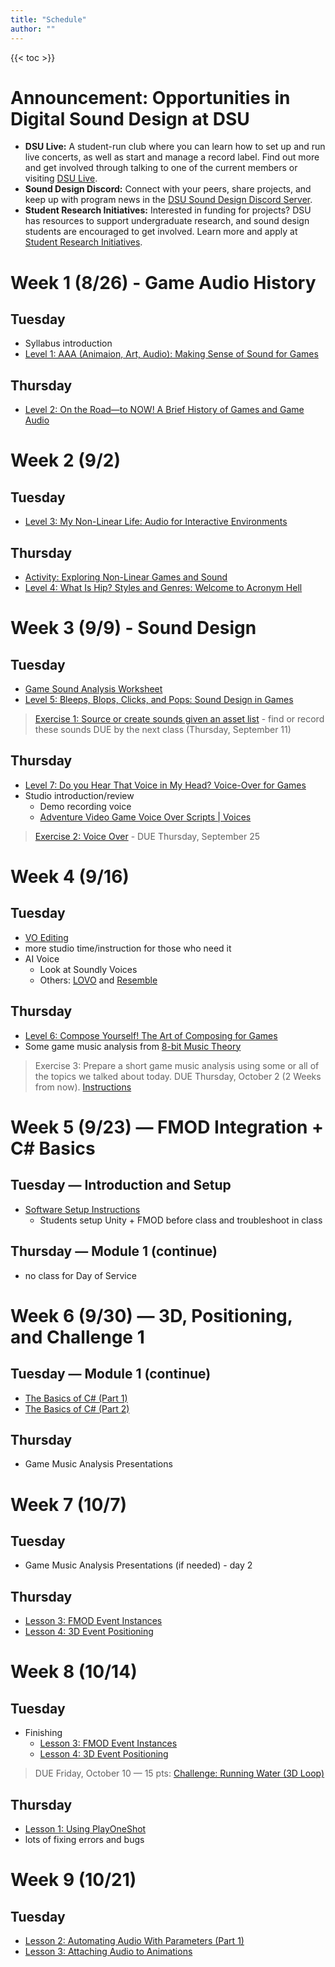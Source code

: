 ```yaml
---
title: "Schedule"
author: ""
---
```


{{< toc >}}


# Announcement: Opportunities in Digital Sound Design at DSU

- **DSU Live:** A student-run club where you can learn how to set up and run live concerts, as well as start and manage a record label. Find out more and get involved through talking to one of the current members or visiting [DSU Live](https://www.facebook.com/DSU.Live/).  
- **Sound Design Discord:** Connect with your peers, share projects, and keep up with program news in the [DSU Sound Design Discord Server](https://discord.gg/w85WUcpQ).  
- **Student Research Initiatives:** Interested in funding for projects? DSU has resources to support undergraduate research, and sound design students are encouraged to get involved. Learn more and apply at [Student Research Initiatives](https://dsu.edu/research/forms.html).  


# Week 1 (8/26) - Game Audio History

## Tuesday

- Syllabus introduction
- [Level 1: AAA \(Animaion, Art, Audio\): Making Sense of Sound for Games](../lectures/week-1/level-1/)


## Thursday

- [Level 2: On the Road—to NOW! A Brief History of Games and Game Audio](../lectures/week-1/level-2/)



# Week 2 (9/2)

## Tuesday

- [Level 3: My Non-Linear Life: Audio for Interactive Environments](../lectures/week-2/level-3/)

## Thursday

- [Activity: Exploring Non-Linear Games and Sound](../assignments/exercises/in-class-analysis/)
- [Level 4: What Is Hip? Styles and Genres: Welcome to Acronym Hell](../lectures/week-2/level-4/)


# Week 3 (9/9) - Sound Design

## Tuesday

- [Game Sound Analysis Worksheet](../lectures/week-3/game_sound_analysis_worksheet/)
- [Level 5: Bleeps, Blops, Clicks, and Pops: Sound Design in Games](../lectures/week-3/level-5/)

> [Exercise 1: Source or create sounds given an asset list](../assignments/exercises/exercise-1/) - find or record these sounds
> DUE by the next class (Thursday, September 11)

## Thursday

- [Level 7: Do you Hear That Voice in My Head? Voice-Over for Games](../lectures/week-4/level-7/)
- Studio introduction/review
  - Demo recording voice
  - [Adventure Video Game Voice Over Scripts | Voices](https://www.voices.com/blog/adventure-video-game-voice-over-scripts/)


> [Exercise 2: Voice Over](../assignments/exercises/exercise-3/) - DUE Thursday, September 25

# Week 4 (9/16)

## Tuesday

- [VO Editing](../lectures/week-4/vo-editing/)
- more studio time/instruction for those who need it
- AI Voice
  - Look at Soundly Voices
  - Others: [LOVO](https://lovo.ai/) and [Resemble](https://www.resemble.ai/)

## Thursday

- [Level 6: Compose Yourself! The Art of Composing for Games](../lectures/week-6/level-6/)
- Some game music analysis from [8-bit Music Theory](https://www.youtube.com/watch?v=DtHLMGiQlJw&list=PL-ZQIvQFPv4J_32ofFpI5Nd-WCk88rAC4)

> Exercise 3: Prepare a short game music analysis using some or all of the topics we talked about today. DUE Thursday, October 2 (2 Weeks from now). [Instructions](../assignments/game-music-analysis/)

# Week 5 (9/23) — FMOD Integration + C# Basics

## Tuesday — Introduction and Setup

- [Software Setup Instructions](../lectures/week-5/setup/)
  - Students setup Unity + FMOD before class and troubleshoot in class

## Thursday — Module 1 (continue)

- no class for Day of Service

# Week 6 (9/30) — 3D, Positioning, and Challenge 1

## Tuesday — Module 1 (continue)

- [The Basics of C# (Part 1)](../lectures/week-5/module-1/csharp-basics-1/) 
- [The Basics of C# (Part 2)](../lectures/week-5/module-1/csharp-basics-2/)


## Thursday 

- Game Music Analysis Presentations

# Week 7 (10/7) 

## Tuesday 

- Game Music Analysis Presentations (if needed) - day 2

## Thursday 

- [Lesson 3: FMOD Event Instances](../lectures/week-7/event-instances/)
- [Lesson 4: 3D Event Positioning](../lectures/week-7/3d-event-positioning/)


# Week 8 (10/14) 

## Tuesday 

- Finishing 
  - [Lesson 3: FMOD Event Instances](../lectures/week-7/event-instances/)
  - [Lesson 4: 3D Event Positioning](../lectures/week-7/3d-event-positioning/)

> DUE Friday, October 10 — 15 pts: [Challenge: Running Water (3D Loop)](../assignments/exercises/fmod-event-instance-check-in/)

## Thursday 

- [Lesson 1: Using PlayOneShot](../lectures/week-8/using-playoneshot/)
- lots of fixing errors and bugs 



# Week 9 (10/21) 

## Tuesday


- [Lesson 2: Automating Audio With Parameters (Part 1)](../lectures/week-8/automating-audio-with-parameters-1/)
- [Lesson 3: Attaching Audio to Animations](../lectures/week-9/attaching-audio-to-animations/)

<!-- 
## Thursday — Module 3 (finish)

- [Lesson 4: Automating Audio With Parameters (Part 2)](../lectures/week-8/automating-audio-with-parameters-2/)
- [Lesson 5: Challenge Time! (wrap Module 2)](../lectures/week-8/challenge-time/)
- Code snippets: SetParameter by name vs ID, sanity checks in console

> **Intermediate Project: Dynamic Music** — Due Thu 10/30 (Week 10). [instructions](../projects/dynamic-music/)


# Week 10 (10/28) — Present Dynamic Music + Start Mixing

## Tuesday — Presentations & Critique

- 1–2 min per team: demonstrate parameter mapping, transitions, profiling notes

> **Check-in:** complete [challenge](../assignments/exercises/chomper-footsteps-check-in/); Due Friday
## Thursday — Module 4 (start)

- Lesson 1: Controlling FMOD Buses (Part 1)
- Lesson 2: Controlling FMOD Buses (Part 2)
- Small lab: master, Music, SFX, VO buses; one VCA; target LUFS range for music bed

# Week 11 (11/4) — Snapshots, Playback States, Banks + Footsteps Prep

## Tuesday — Module 4 (continue)

- Lesson 3: Playback States
- Lesson 4: Snapshots
- Lesson 5: Loading Sound-Banks (builds, bank load modes)

## Thursday — Footsteps Project Brief (Regenstoet)

- Labeled parameter: Surface (Grass/Wood/Stone/Metal)
- Multi-Instrument variability (≥5 samples per surface), light pitch/vol randomization
- Animation events vs speed-based triggers; simple raycast material detection

> **Footsteps & Terrain Textures** — Due Thu 11/20 (Week 13). [Instructions](../projects/footsteps/) 

# Week 12 (11/11) — Veterans Day (No Class)

## Tuesday

- Veterans Day - No Class

## Thursday — Lab

- Implement surface detection → set Surface param
- Optional: Speed parameter modulates layer or cadence; snapshot for crouch/stealth

> **Introduce final project** — Due 12/16 (Finals Week). [Instructions](../projects/final/)

# Week 13 (11/18) — Footsteps Finishing + Short Shares

## Tuesday

- Peer tuning: cadence realism, repetition control, mix balance

## Thursday

- Final troubleshooting & submission packaging

> **Footsteps Project DUE Thursday, November 20**


# Week 14 (11/25) — Collision & Attack Sounds Sprint (Rowlilo)

## Tuesday — Module 5 (selected topics) + Sprint Launch

- Module 5 Lesson 1: Parameter IDs
- Lesson 2: Global vs Local Parameters
- Lesson 3: VCAs (tie into quick ducking/mix control)
- Sprint Brief: Collision, Material Detection & Attack Sounds
  - OnCollisionEnter/Stay/Exit patterns
  - Per-material responses (wood, stone, metal), intensity scaling by impact velocity
  - Attack/charge/release events with parameter-driven layers

## Thursday

- Thanksgiving Break - No Class

> **Sprint Submission window:** flexible; recommended by Tue 12/2 or roll into Final Project as a required feature.

# Week 15 (12/2) — Final Project Production

## Tuesday — Module 6 (pick what you need)

- Return Functions, Delegates, Event Callbacks, Programmer Instruments (for adaptive/interactive music or dialog variations)
- Apply selectively to final-project scope

## Thursday — Work Session

- Asset list, event map, parameter plan, mix plan, profiling goals

> **Final Project Asset List** — Due Thu 12/4.

# Week 16 (12/9) — Finalize & Present

## Tuesday

- Perf pass with Profiler, voice budgets, bank size checks

## Thursday

- Final presentations

> **Final Presentations** - December 16 at 3:30 - 5:30 pm
